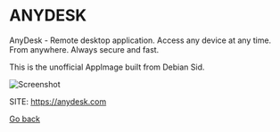 # ANYDESK
 
 AnyDesk - Remote desktop application.
 Access any device at any time. From anywhere. Always secure and fast.
 
 This is the unofficial AppImage built from Debian Sid.
 
 ![Screenshot](https://dl.flathub.org/repo/screenshots/com.anydesk.Anydesk-stable/752x423/com.anydesk.Anydesk-b8f4a58c33a1e1603bad8a835f244173.png)
 
 SITE: https://anydesk.com

 [Go back](https://portable-linux-apps.github.io/apps.html)
